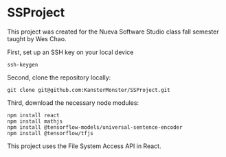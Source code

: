 # SSProject

This project was created for the Nueva Software Studio class fall semester taught by Wes Chao.

First, set up an SSH key on your local device
```
ssh-keygen
```

Second, clone the repository locally:

```
git clone git@github.com:KansterMonster/SSProject.git
```
Third, download the necessary node modules:

```
npm install react
npm install mathjs
npm install @tensorflow-models/universal-sentence-encoder
npm install @tensorflow/tfjs
```
This project uses the File System Access API in React. 
